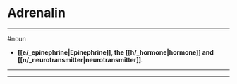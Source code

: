 # Adrenalin
---
#noun
- **[[e/_epinephrine|Epinephrine]], the [[h/_hormone|hormone]] and [[n/_neurotransmitter|neurotransmitter]].**
---
---
